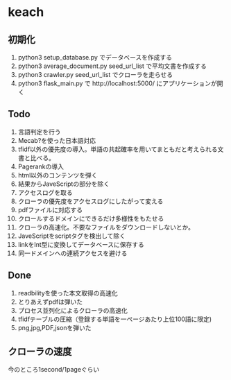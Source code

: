 # keach

## 初期化
1. python3 setup_database.py でデータベースを作成する
2. python3 average_document.py seed_url_list で平均文書を作成する
3. python3 crawler.py seed_url_list でクローラを走らせる
4. python3 flask_main.py で http://localhost:5000/ にアプリケーションが開く

## Todo
1. 言語判定を行う
3. Mecab?を使った日本語対応
4. tfidf以外の優先度の導入。単語の共起確率を用いてまともだと考えられる文書と比べる。
5. Pagerankの導入
7. html以外のコンテンツを弾く
8. 結果からJaveScriptの部分を除く
9. アクセスログを取る
10. クローラの優先度をアクセスログにしたがって変える
11. pdfファイルに対応する
12. クロールするドメインにできるだけ多様性をもたせる
13. クローラの高速化。不要なファイルをダウンロードしないとか。
14. JaveScriptをscriptタグを検出して除く
15. linkをInt型に変換してデータベースに保存する
17. 同一ドメインへの連続アクセスを避ける

## Done
1. readbilityを使った本文取得の高速化
2. とりあえずpdfは弾いた
2. プロセス並列化によるクローラの高速化
6. tfidfテーブルの圧縮（登録する単語を一ページあたり上位100語に限定)
16. png,jpg,PDF,jsonを弾いた

## クローラの速度
今のところ1second/1pageぐらい
